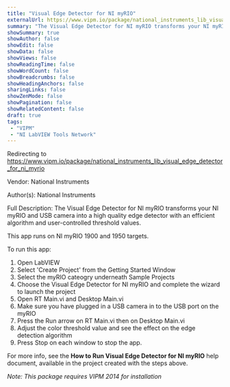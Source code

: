 ```yaml
---
title: "Visual Edge Detector for NI myRIO"
externalUrl: https://www.vipm.io/package/national_instruments_lib_visual_edge_detector_for_ni_myrio
summary: "The Visual Edge Detector for NI myRIO transforms your NI myRIO and USB camera into a high quality edge detector with an efficient algorithm and user-controlled threshold values."
showSummary: true
showAuthor: false
showEdit: false
showData: false
showViews: false
showReadingTime: false
showWordCount: false
showBreadcrumbs: false
showHeadingAnchors: false
sharingLinks: false
showZenMode: false
showPagination: false
showRelatedContent: false
draft: true
tags:
 - "VIPM"
 - "NI LabVIEW Tools Network"
---
```


Redirecting to https://www.vipm.io/package/national_instruments_lib_visual_edge_detector_for_ni_myrio

Vendor: National Instruments

Author(s): National Instruments
 
Full Description:
The Visual Edge Detector for NI myRIO transforms your NI myRIO and USB camera into a high quality edge detector with an efficient algorithm and user-controlled threshold values.

This app runs on NI myRIO 1900 and 1950 targets.

To run this app:

1. Open LabVIEW
2. Select 'Create Project' from the Getting Started Window
3. Select the myRIO cateogry underneath Sample Projects
4. Choose the Visual Edge Detector for NI myRIO and complete the wizard to launch the project
5. Open RT Main.vi and Desktop Main.vi
6. Make sure you have plugged in a USB camera in to the USB port on the myRIO
7. Press the Run arrow on RT Main.vi then on Desktop Main.vi
8. Adjust the color threshold value and see the effect on the edge detection algorithm
9. Press Stop on each window to stop the app.

For more info, see the **How to Run Visual Edge Detector for NI myRIO** help document, available in the project created with the steps above.

*Note: This package requires VIPM 2014 for installation*